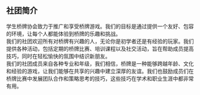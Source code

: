 ## 社团简介
学生桥牌协会致力于推广和享受桥牌游戏。我们的目标是通过提供一个友好、包容的环境，让每个人都能体验到桥牌的乐趣和挑战。  
我们的社团欢迎所有对桥牌有兴趣的人，无论你是初学者还是有经验的玩家。我们提供各种活动，包括定期的桥牌比赛、培训课程以及社交活动，旨在帮助成员提高技巧，同时在轻松愉快的氛围中结识新朋友。  
我们的社团成员来自各种专业和年级，我们相信，桥牌是一种能够跨越年龄、文化和经验的游戏，让我们能够在共享的兴趣中建立深厚的友谊。我们也鼓励成员们在桥牌比赛中发展团队合作和策略思考的技巧，这些技巧在学术和职业生涯中都非常有用。  